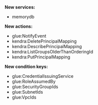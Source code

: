 **New services:**

- memorydb

**New actions:**

- glue:NotifyEvent
- kendra:DeletePrincipalMapping
- kendra:DescribePrincipalMapping
- kendra:ListGroupsOlderThanOrderingId
- kendra:PutPrincipalMapping

**New condition keys:**

- glue:CredentialIssuingService
- glue:RoleAssumedBy
- glue:SecurityGroupIds
- glue:SubnetIds
- glue:VpcIds
